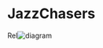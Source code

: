 # JazzChasers
Rel![diagram](https://user-images.githubusercontent.com/91993656/152588839-fb8ec2b7-8900-401f-8052-4d40e0079007.gif)

